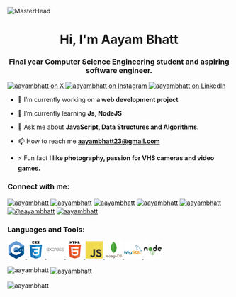 ![MasterHead](https://pbs.twimg.com/profile_banners/1054049128429191168/1621576523/1500x500)
<h1 align="center">Hi, I'm Aayam Bhatt</h1>
<h3 align="center">Final year Computer Science Engineering student and aspiring software engineer.</h3>

<p align="left">
  <a href="https://x.com/aayambhatt" target="blank">
    <img src="https://img.shields.io/badge/Follow%20@aayambhatt-000000?style=for-the-badge&logo=x&logoColor=white" alt="aayambhatt on X" />
  </a>
  <a href="https://instagram.com/aayambhatt" target="blank">
    <img src="https://img.shields.io/badge/Follow%20@aayambhatt-E4405F?style=for-the-badge&logo=instagram&logoColor=white" alt="aayambhatt on Instagram" />
  </a>
  <a href="https://linkedin.com/in/aayambhatt" target="blank">
    <img src="https://img.shields.io/badge/Follow%20@aayambhatt-0A66C2?style=for-the-badge&logo=linkedin&logoColor=white" alt="aayambhatt on LinkedIn" />
  </a>
</p>



- 🔭 I’m currently working on **a web development project**

- 🌱 I’m currently learning **Js, NodeJS**

- 💬 Ask me about **JavaScript, Data Structures and Algorithms.**

- 📫 How to reach me **aayambhatt23@gmail.com**

- ⚡ Fun fact **I like photography, passion for VHS cameras and video games.**

<h3 align="left">Connect with me:</h3>
<p align="left">
<a href="https://dev.to/aayambhatt" target="blank"><img align="center" src="https://raw.githubusercontent.com/rahuldkjain/github-profile-readme-generator/master/src/images/icons/Social/devto.svg" alt="aayambhatt" height="30" width="40" /></a>
<a href="https://twitter.com/aayambhatt" target="blank"><img align="center" src="https://raw.githubusercontent.com/rahuldkjain/github-profile-readme-generator/master/src/images/icons/Social/twitter.svg" alt="aayambhatt" height="30" width="40" /></a>
<a href="https://linkedin.com/in/aayambhatt" target="blank"><img align="center" src="https://raw.githubusercontent.com/rahuldkjain/github-profile-readme-generator/master/src/images/icons/Social/linked-in-alt.svg" alt="aayambhatt" height="30" width="40" /></a>
<a href="https://kaggle.com/aayambhatt" target="blank"><img align="center" src="https://raw.githubusercontent.com/rahuldkjain/github-profile-readme-generator/master/src/images/icons/Social/kaggle.svg" alt="aayambhatt" height="30" width="40" /></a>
<a href="https://instagram.com/aayambhatt" target="blank"><img align="center" src="https://raw.githubusercontent.com/rahuldkjain/github-profile-readme-generator/master/src/images/icons/Social/instagram.svg" alt="aayambhatt" height="30" width="40" /></a>
<a href="https://hashnode.com/@aayambhatt" target="blank"><img align="center" src="https://raw.githubusercontent.com/rahuldkjain/github-profile-readme-generator/master/src/images/icons/Social/hashnode.svg" alt="@aayambhatt" height="30" width="40" /></a>
<a href="https://www.leetcode.com/aayambhatt" target="blank"><img align="center" src="https://raw.githubusercontent.com/rahuldkjain/github-profile-readme-generator/master/src/images/icons/Social/leet-code.svg" alt="aayambhatt" height="30" width="40" /></a>
</p>

<h3 align="left">Languages and Tools:</h3>
<p align="left"> <a href="https://www.w3schools.com/cpp/" target="_blank" rel="noreferrer"> <img src="https://raw.githubusercontent.com/devicons/devicon/master/icons/cplusplus/cplusplus-original.svg" alt="cplusplus" width="40" height="40"/> </a> <a href="https://www.w3schools.com/css/" target="_blank" rel="noreferrer"> <img src="https://raw.githubusercontent.com/devicons/devicon/master/icons/css3/css3-original-wordmark.svg" alt="css3" width="40" height="40"/> </a> <a href="https://expressjs.com" target="_blank" rel="noreferrer"> <img src="https://raw.githubusercontent.com/devicons/devicon/master/icons/express/express-original-wordmark.svg" alt="express" width="40" height="40"/> </a> <a href="https://www.w3.org/html/" target="_blank" rel="noreferrer"> <img src="https://raw.githubusercontent.com/devicons/devicon/master/icons/html5/html5-original-wordmark.svg" alt="html5" width="40" height="40"/> </a> <a href="https://developer.mozilla.org/en-US/docs/Web/JavaScript" target="_blank" rel="noreferrer"> <img src="https://raw.githubusercontent.com/devicons/devicon/master/icons/javascript/javascript-original.svg" alt="javascript" width="40" height="40"/> </a> <a href="https://www.mongodb.com/" target="_blank" rel="noreferrer"> <img src="https://raw.githubusercontent.com/devicons/devicon/master/icons/mongodb/mongodb-original-wordmark.svg" alt="mongodb" width="40" height="40"/> </a> <a href="https://www.mysql.com/" target="_blank" rel="noreferrer"> <img src="https://raw.githubusercontent.com/devicons/devicon/master/icons/mysql/mysql-original-wordmark.svg" alt="mysql" width="40" height="40"/> </a> <a href="https://nodejs.org" target="_blank" rel="noreferrer"> <img src="https://raw.githubusercontent.com/devicons/devicon/master/icons/nodejs/nodejs-original-wordmark.svg" alt="nodejs" width="40" height="40"/> </a> </p>

<p><img align="left" src="https://github-readme-stats.vercel.app/api/top-langs?username=aayambhatt&show_icons=true&locale=en&layout=compact" alt="aayambhatt" /></p>

<p>&nbsp;<img align="center" src="https://github-readme-stats.vercel.app/api?username=aayambhatt&show_icons=true&locale=en" alt="aayambhatt" /></p>

<p><img align="center" src="https://github-readme-streak-stats.herokuapp.com/?user=aayambhatt&" alt="aayambhatt" /></p>
